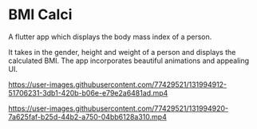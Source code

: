 # BMI Calci
A flutter app which displays the body mass index of a person.

It takes in the gender, height and weight of a person and displays the calculated BMI. The app incorporates beautiful animations and appealing UI.



https://user-images.githubusercontent.com/77429521/131994912-51706231-3db1-420b-b06e-e79e2a6481ad.mp4



https://user-images.githubusercontent.com/77429521/131994920-7a625faf-b25d-44b2-a750-04bb6128a310.mp4


